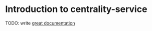 # Introduction to centrality-service

TODO: write [great documentation](http://jacobian.org/writing/what-to-write/)
